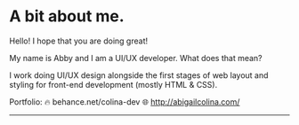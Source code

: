 # A bit about me.
Hello! I hope that you are doing great!

My name is Abby and I am a UI/UX developer. What does that mean?

I work doing UI/UX design alongside the first stages of web layout and styling for front-end development (mostly HTML & CSS).

Portfolio: 🔥 behance.net/colina-dev 
🌐 http://abigailcolina.com/

-----
